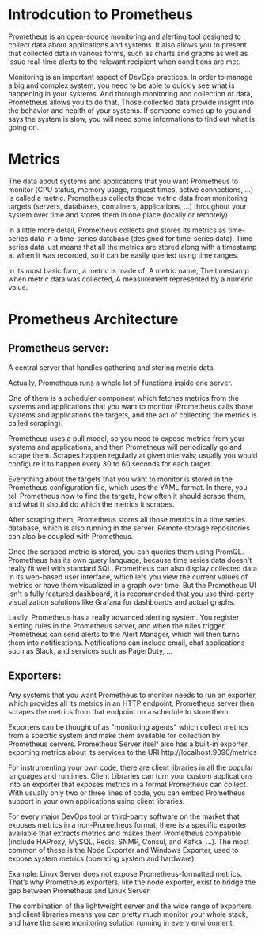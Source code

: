 # Introdcution to Prometheus

Prometheus is an open-source monitoring and alerting tool designed to collect data about applications and systems. It also allows you to present that collected data in various forms, such as charts and graphs as well as issue real-time alerts to the relevant recipient when conditions are met.

Monitoring is an important aspect of DevOps practices. In order to manage a big and complex system, you need to be able to quickly see what is happening in your systems. And through monitoring and collection of data, Prometheus allows you to do that. Those collected data provide insight into the behavior and health of your systems. If someone comes up to you and says the system is slow, you will need some informations to find out what is going on.

# Metrics

The data about systems and applications that you want Prometheus to monitor (CPU status, memory usage, request times, active connections, ...) is called a metric. Prometheus collects those metric data from monitoring targets (servers, databases, containers, applications, ...) throughout your system over time and stores them in one place (locally or remotely).

In a little more detail, Prometheus collects and stores its metrics as time-series data in a time-series database (designed for time-series data). Time series data just means that all the metrics are stored along with a timestamp at when it was recorded, so it can be easily queried using time ranges.

In its most basic form, a metric is made of: A metric name, The timestamp when metric data was collected, A measurement represented by a numeric value.

# Prometheus Architecture

## Prometheus server:

A central server that handles gathering and storing metric data.

Actually, Prometheus runs a whole lot of functions inside one server. 

One of them is a scheduler component which fetches metrics from the systems and applications that you want to monitor (Prometheus calls those systems and applications the targets, and the act of collecting the metrics is called scraping).

Prometheus uses a pull model, so you need to expose metrics from your systems and applications, and then Prometheus will periodically go and scrape them. Scrapes happen regularly at given intervals; usually you would configure it to happen every 30 to 60 seconds for each target.

Everything about the targets that you want to monitor is stored in the Prometheus configuration file, which uses the YAML format. In there, you tell Prometheus how to find the targets, how often it should scrape them, and what it should do which the metrics it scrapes.

After scraping them, Prometheus stores all those metrics in a time series database, which is also running in the server. Remote storage repositories can also be coupled with Prometheus. 

Once the scraped metric is stored, you can queries them using PromQL. Prometheus has its own query language, because time series data doesn't really fit well with standard SQL. Prometheus can also display collected data in its web-based user interface, which lets you view the current values of metrics or have them visualized in a graph over time. But the Prometheus UI isn't a fully featured dashboard, it is recommended that you use third-party visualization solutions like Grafana for dashboards and actual graphs. 

Lastly, Prometheus has a really advanced alerting system. You register alerting rules in the Prometheus server, and when the rules trigger, Prometheus can send alerts to the Alert Manager, which will then turns them into notifications. Notifications can include email, chat applications such as Slack, and services such as PagerDuty, ...

## Exporters:

Any systems that you want Prometheus to monitor needs to run an exporter, which provides all its metrics in an HTTP endpoint, Prometheus server then scrapes the metrics from that endpoint on a schedule to store them.

Exporters can be thought of as "monitoring agents" which collect metrics from a specific system and make them available for collection by Prometheus servers. Prometheus Server itself also has a built-in exporter, exporting metrics about its services to the URI http://localhost:9090/metrics

For instrumenting your own code, there are client libraries in all the popular languages and runtimes. Client Libraries can turn your custom applications into an exporter that exposes metrics in a format Prometheus can collect. With usually only two or three lines of code, you can embed Prometheus support in your own applications using client libraries.

For every major DevOps tool or third-party software on the market that exposes metrics in a non-Prometheus format, there is a specific exporter available that extracts metrics and makes them Prometheus compatible (include HAProxy, MySQL, Redis, SNMP, Consul, and Kafka, ...). The most common of these is the Node Exporter and Windows Exporter, used to expose system metrics (operating system and hardware). 

Example: Linux Server does not expose Prometheus-formatted metrics. That’s why Prometheus exporters, like the node exporter, exist to bridge the gap between Prometheus and Linux Server.

The combination of the lightweight server and the wide range of exporters and client libraries means you can pretty much monitor your whole stack, and have the same monitoring solution running in every environment.

